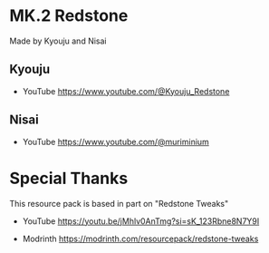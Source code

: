 # MK.2 Redstone
Made by Kyouju and Nisai

## Kyouju
- YouTube
https://www.youtube.com/@Kyouju_Redstone

## Nisai
- YouTube
https://www.youtube.com/@muriminium


# Special Thanks
This resource pack is based in part on "Redstone Tweaks"

- YouTube
https://youtu.be/jMhlv0AnTmg?si=sK_123Rbne8N7Y9I

- Modrinth
https://modrinth.com/resourcepack/redstone-tweaks
